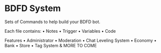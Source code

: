 # BDFD System

Sets of Commands to help build your BDFD bot. 


Each file contains:
• Notes
• Trigger
• Variables
• Code


Features
• Administrator 
• Moderation 
• Chat Leveling System 
• Economy 
• Bank
• Store
• Tag System 
&
MORE TO COME 